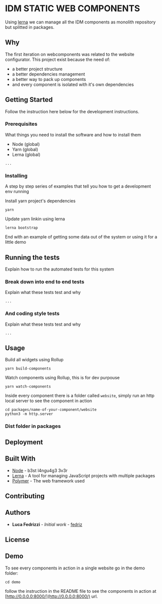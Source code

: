 # IDM STATIC WEB COMPONENTS

Using [lerna](https://github.com/lerna/lerna) we can manage all the IDM components as monolith repository but splitted in packages.

## Why

The first iteration on webcomponents was related to the website configurator. This project exist because the need of:

- a better project structure
- a better dependencies management
- a better way to pack up components
- and every component is isolated with it's own dependencies

## Getting Started

Follow the instruction here below for the development instructions.

### Prerequisites

What things you need to install the software and how to install them

- Node (global)
- Yarn (global)
- Lerna (global)

```
...
```

### Installing

A step by step series of examples that tell you how to get a development env running

Install yarn project's dependencies

```
yarn
```

Update yarn linkin using lerna

```
lerna bootstrap
```

End with an example of getting some data out of the system or using it for a little demo

## Running the tests

Explain how to run the automated tests for this system

### Break down into end to end tests

Explain what these tests test and why

```
...
```

### And coding style tests

Explain what these tests test and why

```
...
```

## Usage

Build all widgets using Rollup

```
yarn build-components
```

Watch components using Rollup, this is for dev purpouse

```
yarn watch-components
```

Inside every component there is a folder called `website`, simply run an http local server to see the component in action

```
cd packages/name-of-your-component/website
python3 -m http.server
```

### Dist folder in packages

## Deployment

## Built With

- [Node]() - b3st l4ngu4g3 3v3r
- [Lerna]() - A tool for managing JavaScript projects with multiple packages
- [Polymer]() - The web framework used

## Contributing

## Authors

- **Luca Fedrizzi** - _Initial work_ - [fedriz](https://github.com/fedriz)

## License

## Demo

To see every components in action in a single website go in the demo folder:

```
cd demo
```

follow the instruction in the README file to see the components in action at [http://0.0.0.0:8000/](http://0.0.0.0:8000/) url.

```

```
